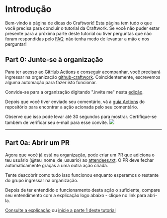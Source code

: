 # Introdução
Bem-vindo à página de dicas do Craftwork! Esta página tem tudo o que você precisa para concluir o tutorial da Craftwork. Se você não puder estar presente para a próxima parte deste tutorial ou tiver perguntas que não foram respondidas pelo [FAQ](workshop/FAQ.md), não tenha medo de levantar a mão e nos perguntar!

## Part 0: Junte-se à organização

Para ter acesso ao [GitHub Actions](https://github.com/features/actions) e conseguir acompanhar, você precisará ingressar na organização [github-craftwork](https://github.com/github-craftwork). Coincidentemente, escrevemos alguma automação para fazer isto funcionar.

Convide-se para a organização digitando ".invite me" nesta [edição](https://github.com/github-craftwork/python-brasil/issues/3).

Depois que você tiver enviado seu comentário, vá à [guia Actions](https://github.com/github-craftwork/python-brasil/actions?workflow=Invite+a+contributor) do repositório para encontrar a ação acionada pelo seu comentário.

Observe que isso pode levar até 30 segundos para mostrar. Certifique-se também de verificar seu e-mail para esse convite.
![](https://paper-attachments.dropbox.com/s_CDDCC4EC3C7C8C14E8A73684CA9909721C965A1258B4380D90B28E1A4E030470_1569470503869_Screenshot+2019-09-25+21.01.27.png)

----------

## Part 0a: Abrir um PR

Agora que você já está na organização, pode criar um PR que adiciona o teu usuário (@teu_nome_de_usuario) ao [attendees.txt](attendees.txt). O PR deve fechar automaticamente graças a uma outra ação criada.

Tente descobrir como tudo isso funcionou enquanto esperamos o restante do grupo ingressar na organização.

Depois de ter entendido o funcionamento desta ação o suficiente, compare seu entendimento com a explicação logo abaixo - clique no link para abri-la.

[Consulte a explicação](workshop/pt-br/parte0-explicacao.md) ou [inicie a parte 1 deste tutorial](workshop/pt-br/parte1-hello-world.md)
